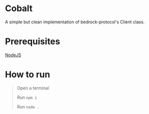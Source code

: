 # Cobalt
 A simple but clean implementation of bedrock-protocol's Client class.

# Prerequisites
[NodeJS](https://nodejs.org/)

# How to run

> Open a terminal
> 
> Run `npm i`
> 
> Run `node .`
